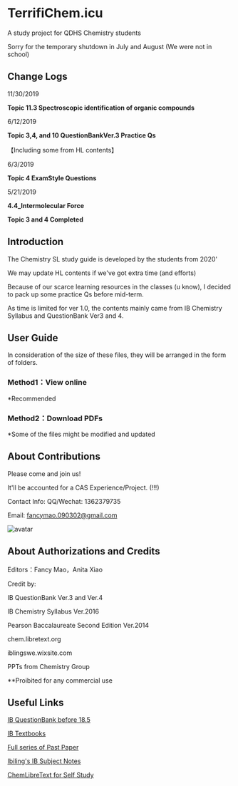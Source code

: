 # TerrifiChem.icu
A study project for QDHS Chemistry students

Sorry for the temporary shutdown in July and August (We were not in school)

## Change Logs

11/30/2019

**Topic 11.3 Spectroscopic identification of organic compounds**

6/12/2019

**Topic 3,4, and 10 QuestionBankVer.3 Practice Qs** 

【Including some from HL contents】

6/3/2019

**Topic 4 ExamStyle Questions** 

5/21/2019

**4.4_Intermolecular Force** 

**Topic 3 and 4 Completed**

## Introduction

The Chemistry SL study guide is developed by the students from 2020'

We may update HL contents if we've got extra time (and efforts)

Because of our scarce learning resources in the classes (u know), I decided to pack up some practice Qs before mid-term.

As time is limited for ver 1.0, the contents mainly came from IB Chemistry Syllabus and QuestionBank Ver3 and 4.

## User Guide

In consideration of the size of these files, they will be arranged in the form of folders.

### Method1：View online

*Recommended

### Method2：Download PDFs

*Some of the files might be modified and updated

## About Contributions

Please come and join us!

It'll be accounted for a CAS Experience/Project. (!!!)

Contact Info: QQ/Wechat: 1362379735

Email: fancymao.090302@gmail.com

![avatar](https://camo.githubusercontent.com/af66ed3ad2d9fd159b9f5fdc92ba0a1804cff642/68747470733a2f2f692e696d6775722e636f6d2f4766746846417a2e706e67)

## About Authorizations and Credits

Editors：Fancy Mao，Anita Xiao

Credit by: 

IB QuestionBank Ver.3 and Ver.4

IB Chemistry Syllabus Ver.2016

Pearson Baccalaureate Second Edition Ver.2014

chem.libretext.org

iblingswe.wixsite.com

PPTs from Chemistry Group

**Proibited for any commercial use

## Useful Links

[IB QuestionBank before 18.5](https://www.ibdocuments.com/IB%20QUESTIONBANKS/4.%20Fourth%20Edition/)


[IB Textbooks](https://www.ibdocuments.com/IB%20BOOKS/)

[Full series of Past Paper](https://www.ibdocuments.com/IB%20PAST%20PAPERS%20-%20SUBJECT/)

[Ibiling's IB Subject Notes](https://iblingswe.wixsite.com/home?tdsourcetag=s_pctim_aiomsg)

[ChemLibreText for Self Study](https://chem.libretexts.org/)


